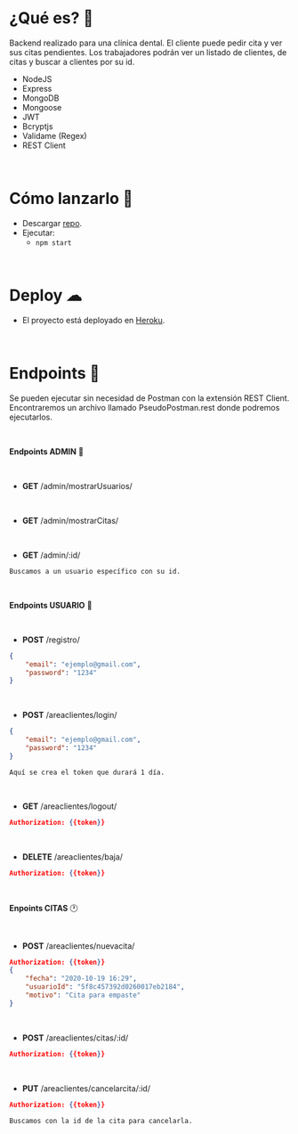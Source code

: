 # ¿Qué es? 👀

Backend realizado para una clínica dental. El cliente puede pedir cita y ver sus citas pendientes. Los trabajadores podrán ver un listado de clientes, de citas y buscar a clientes por su id.

- NodeJS
- Express
- MongoDB
- Mongoose
- JWT
- Bcryptjs
- Validame (Regex)
- REST Client

<br>

# Cómo lanzarlo 🚀

- Descargar [repo](https://github.com/RosaSabater/appCitas).
- Ejecutar:
	- `npm start`

<br>

# Deploy ☁

- El proyecto está deployado en [Heroku](https://backendcitas.herokuapp.com).

<br>

# Endpoints 📃
Se pueden ejecutar sin necesidad de Postman con la extensión REST Client.<br>
Encontraremos un archivo llamado PseudoPostman.rest donde podremos ejecutarlos.

<br>

**Endpoints ADMIN** 🤴

<br>

- **GET** /admin/mostrarUsuarios/

<br>

- **GET** /admin/mostrarCitas/

<br>

- **GET** /admin/:id/
```
Buscamos a un usuario específico con su id.
```

<br>

**Endpoints USUARIO** 👥

<br>

- **POST** /registro/
```json
{
    "email": "ejemplo@gmail.com",
    "password": "1234"
}
```

<br>


- **POST** /areaclientes/login/
```json
{
    "email": "ejemplo@gmail.com",
    "password": "1234"
}
```
```
Aquí se crea el token que durará 1 día.
```

<br>

- **GET** /areaclientes/logout/
```json
Authorization: {{token}}
```

<br>

- **DELETE** /areaclientes/baja/
```json
Authorization: {{token}}
```

<br>

**Enpoints CITAS** 🕐

<br>

- **POST** /areaclientes/nuevacita/
```json
Authorization: {{token}}
{
    "fecha": "2020-10-19 16:29",
    "usuarioId": "5f8c457392d0260017eb2184",
    "motivo": "Cita para empaste"
}
```

<br>

- **POST** /areaclientes/citas/:id/
```json
Authorization: {{token}}
```

<br>

- **PUT** /areaclientes/cancelarcita/:id/
```json
Authorization: {{token}}
```
```
Buscamos con la id de la cita para cancelarla.
```
